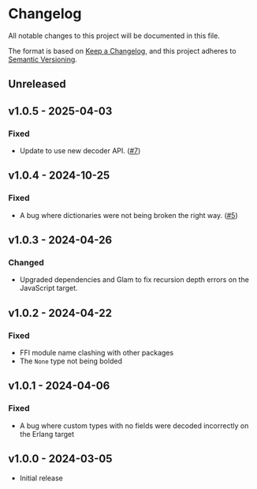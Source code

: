 # Changelog

All notable changes to this project will be documented in this file.

The format is based on [Keep a Changelog](https://keepachangelog.com/en/1.1.0/),
and this project adheres to [Semantic Versioning](https://semver.org/spec/v2.0.0.html).

## Unreleased

## v1.0.5 - 2025-04-03

### Fixed

- Update to use new decoder API. ([#7](https://github.com/MystPi/pprint/pull/7))

## v1.0.4 - 2024-10-25

### Fixed

- A bug where dictionaries were not being broken the right way. ([#5](https://github.com/MystPi/pprint/issues/5))

## v1.0.3 - 2024-04-26

### Changed

- Upgraded dependencies and Glam to fix recursion depth errors on the JavaScript target.

## v1.0.2 - 2024-04-22

### Fixed

- FFI module name clashing with other packages
- The `None` type not being bolded

## v1.0.1 - 2024-04-06

### Fixed

- A bug where custom types with no fields were decoded incorrectly on the Erlang target

## v1.0.0 - 2024-03-05

- Initial release
